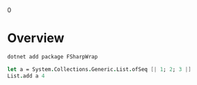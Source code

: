 0
# Overview

```bash
dotnet add package FSharpWrap
```

```fs
let a = System.Collections.Generic.List.ofSeq [| 1; 2; 3 |]
List.add a 4
```
